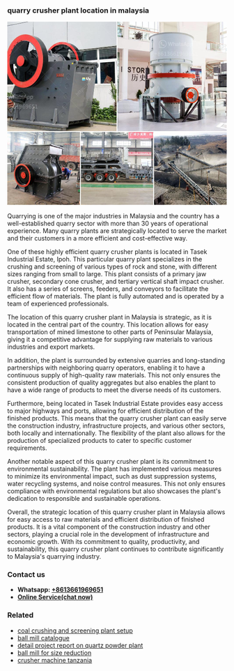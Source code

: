 <h3>quarry crusher plant location in malaysia</h3><img src='1708587230.jpg' alt=''><p>Quarrying is one of the major industries in Malaysia and the country has a well-established quarry sector with more than 30 years of operational experience. Many quarry plants are strategically located to serve the market and their customers in a more efficient and cost-effective way.</p><p>One of these highly efficient quarry crusher plants is located in Tasek Industrial Estate, Ipoh. This particular quarry plant specializes in the crushing and screening of various types of rock and stone, with different sizes ranging from small to large. This plant consists of a primary jaw crusher, secondary cone crusher, and tertiary vertical shaft impact crusher. It also has a series of screens, feeders, and conveyors to facilitate the efficient flow of materials. The plant is fully automated and is operated by a team of experienced professionals.</p><p>The location of this quarry crusher plant in Malaysia is strategic, as it is located in the central part of the country. This location allows for easy transportation of mined limestone to other parts of Peninsular Malaysia, giving it a competitive advantage for supplying raw materials to various industries and export markets.</p><p>In addition, the plant is surrounded by extensive quarries and long-standing partnerships with neighboring quarry operators, enabling it to have a continuous supply of high-quality raw materials. This not only ensures the consistent production of quality aggregates but also enables the plant to have a wide range of products to meet the diverse needs of its customers.</p><p>Furthermore, being located in Tasek Industrial Estate provides easy access to major highways and ports, allowing for efficient distribution of the finished products. This means that the quarry crusher plant can easily serve the construction industry, infrastructure projects, and various other sectors, both locally and internationally. The flexibility of the plant also allows for the production of specialized products to cater to specific customer requirements.</p><p>Another notable aspect of this quarry crusher plant is its commitment to environmental sustainability. The plant has implemented various measures to minimize its environmental impact, such as dust suppression systems, water recycling systems, and noise control measures. This not only ensures compliance with environmental regulations but also showcases the plant's dedication to responsible and sustainable operations.</p><p>Overall, the strategic location of this quarry crusher plant in Malaysia allows for easy access to raw materials and efficient distribution of finished products. It is a vital component of the construction industry and other sectors, playing a crucial role in the development of infrastructure and economic growth. With its commitment to quality, productivity, and sustainability, this quarry crusher plant continues to contribute significantly to Malaysia's quarrying industry.</p><h3>Contact us</h3><ul><li><strong>Whatsapp:&nbsp;<a href="https://wa.me/8613661969651">+8613661969651</a></strong></li><li><a href="https://swt.shibang-china.com/?git&amp;zhl&amp;quarry crusher plant location in malaysia"><strong>Online Service(chat now)</strong></a></li></ul><h3>Related</h3><ul><li><a href='coal crushing and screening plant setup.md'>coal crushing and screening plant setup</a></li><li><a href='ball mill catalogue.md'>ball mill catalogue</a></li><li><a href='detail project report on quartz powder plant.md'>detail project report on quartz powder plant</a></li><li><a href='ball mill for size reduction.md'>ball mill for size reduction</a></li><li><a href='crusher machine tanzania.md'>crusher machine tanzania</a></li></ul>